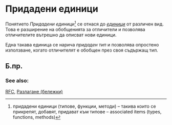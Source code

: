 # Придадени единици

Понятието *Придадени единици*[^assoc_items] се отнася до [*единици*][items] от различeн
вид. Това е разширение на обобщенията за отличители и позволява
отличителите вътрешно да описват нови единици.  

Една такава единица се нарича *придаден тип* и позволява опростено използване,
когато отличителят е обобщен през своя съдържащ тип.

## Б.пр.

[^assoc_items]: придадени единици (типове, функции, методи) – такива които се
  прикрепят, добавят, придават към типове – associated items (types, functions,
  methods)

### See also:

[RFC][RFC], [Разлагане (бележки)](../../flow_control/match/destructuring.md)

[items]: https://doc.rust-lang.org/reference/items.html
[RFC]: https://github.com/rust-lang/rfcs/blob/master/text/0195-associated-items.md
